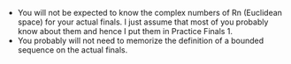 - You will not be expected to know the complex numbers of Rn (Euclidean space) for your actual finals. I just assume that most of you probably know about them and hence I put them in Practice Finals 1.
- You probably will not need to memorize the definition of a bounded sequence on the actual finals.
